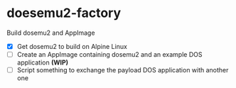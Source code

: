 # doesemu2-factory

Build dosemu2 and AppImage

- [x] Get dosemu2 to build on Alpine Linux
- [ ] Create an AppImage containing dosemu2 and an example DOS application __(WIP)__
- [ ] Script something to exchange the payload DOS application with another one
